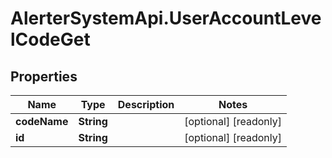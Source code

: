 # AlerterSystemApi.UserAccountLevelCodeGet

## Properties

Name | Type | Description | Notes
------------ | ------------- | ------------- | -------------
**codeName** | **String** |  | [optional] [readonly] 
**id** | **String** |  | [optional] [readonly] 


